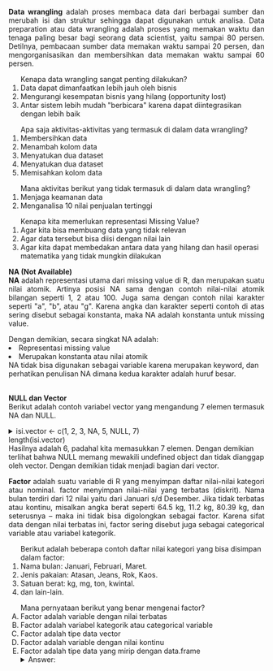 <p align="justify"><b>Data wrangling</b> adalah proses membaca data dari berbagai sumber dan merubah isi dan struktur sehingga dapat digunakan untuk analisa. Data preparation atau data wrangling adalah proses yang memakan waktu dan tenaga paling besar bagi seorang data scientist, yaitu sampai 80 persen. Detilnya, pembacaan sumber data memakan waktu sampai 20 persen, dan mengorganisasikan dan membersihkan data memakan waktu sampai 60 persen.</p>


<ol>Kenapa data wrangling sangat penting dilakukan?
  <li>Data dapat dimanfaatkan lebih jauh oleh bisnis</li>
  <li>Mengurangi kesempatan bisnis yang hilang (opportunity lost)</li>
  <li>Antar sistem lebih mudah "berbicara" karena dapat diintegrasikan dengan lebih baik</li></ol>
  
<ol>Apa saja aktivitas-aktivitas yang termasuk di dalam data wrangling?
  <li>Membersihkan data</li>
  <li>Menambah kolom data</li>
  <li>Menyatukan dua dataset</li>
  <li>Menyatukan dua dataset</li>
  <li>Memisahkan kolom data</li></ol>
  
  <ol>Mana aktivitas berikut yang tidak termasuk di dalam data wrangling?
<li>Menjaga keamanan data</li>
<li>Menganalisa 10 nilai penjualan tertinggi</li></ol>

<ol>Kenapa kita memerlukan representasi Missing Value? 
  <li>Agar kita bisa membuang data yang tidak relevan</li>
  <li>Agar data tersebut bisa diisi dengan nilai lain</li>
  <li>Agar kita dapat membedakan antara data yang hilang dan hasil operasi matematika yang tidak mungkin dilakukan</li></ol>


<p align="justify"><b>NA (Not Available)</b></br><b>NA</b> adalah representasi utama dari missing value di R, dan merupakan suatu nilai atomik. Artinya posisi NA sama dengan contoh nilai-nilai atomik bilangan seperti 1, 2 atau 100. Juga sama dengan contoh nilai karakter seperti "a", "b",  atau "g". Karena angka dan karakter seperti contoh di atas sering disebut sebagai konstanta, maka NA adalah konstanta untuk missing value. </br></p>
  <ui>Dengan demikian, secara singkat NA adalah:
<li>Representasi missing value</li><li>Merupakan konstanta atau nilai atomik </li>
NA tidak bisa digunakan sebagai variable karena merupakan keyword, dan perhatikan penulisan NA dimana kedua karakter adalah huruf besar.<ui></br></br>

<p align="justify"><b>NULL dan Vector</b></br>Berikut adalah contoh variabel vector yang mengandung 7 elemen termasuk NA dan NULL.
<details>
  <summary>isi.vector <- c(1, 2, 3, NA, 5, NULL, 7)</br>length(isi.vector)</summary>
  <table border="0"><tr><td><i>Output :</i></td><td>> isi.vector <- c(1, 2, 3, NA, 5, NULL, 7)</br>> length(isi.vector)</br>[1] 6</td></tr></table>
</details>
Hasilnya adalah 6, padahal kita memasukkan 7 elemen. Dengan demikian terlihat bahwa NULL memang mewakili undefined object dan tidak dianggap oleh vector. Dengan demikian tidak menjadi bagian dari vector.</p>

<p align="justify"><b>Factor</b> adalah suatu variable di R yang menyimpan daftar nilai-nilai kategori atau nominal. factor menyimpan nilai-nilai yang terbatas (diskrit). Nama bulan terdiri dari 12 nilai yaitu dari Januari s/d Desember. Jika tidak terbatas atau kontinu, misalkan angka berat seperti 64.5 kg, 11.2 kg, 80.39 kg, dan seterusnya – maka ini tidak bisa digolongkan sebagai factor. Karena sifat data dengan nilai terbatas ini, factor sering disebut juga sebagai categorical variable atau variabel kategorik.</p>
<ol>Berikut adalah beberapa contoh daftar nilai kategori yang bisa disimpan dalam factor:
<li>Nama bulan: Januari, Februari, Maret.</li>
<li>Jenis pakaian: Atasan, Jeans, Rok, Kaos.</li>
<li>Satuan berat: kg, mg, ton, kwintal.</li>
<li>dan lain-lain.</li></ol>

<ol type="A">Mana pernyataan berikut yang benar mengenai factor?
<li>Factor adalah variable dengan nilai terbatas</li>
<li>Factor adalah variabel kategorik atau categorical variable</li>
<li>Factor adalah tipe data vector</li>
<li>Factor adalah variable dengan nilai kontinu</li>
<li>Factor adalah tipe data yang mirip dengan data.frame</li>
<details>
  <summary>Answer:</summary>
  <p> A. Factor adalah variable dengan nilai terbatas </br>B. Factor adalah variabel kategorik atau categorical variable</p>
</details></ol>
